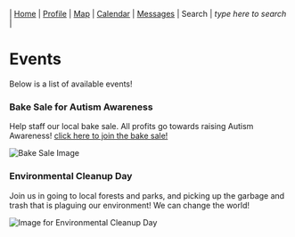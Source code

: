 | [Home](https://pdc1601.github.io/SWEN-101-Group1/) | [Profile](https://pdc1601.github.io/SWEN-101-Group1/profile) | [Map](https://pdc1601.github.io/SWEN-101-Group1/map) | [Calendar](https://pdc1601.github.io/SWEN-101-Group1/calendar) | [Messages](https://pdc1601.github.io/SWEN-101-Group1/messages) | Search | *type here to search* |

# Events

Below is a list of available events!

### Bake Sale for Autism Awareness

Help staff our local bake sale. All profits go towards raising Autism Awareness!
[click here to join the bake sale!](https://pdc1601.github.io/SWEN-101-Group1/bakery_sale)

![Bake Sale Image](https://www.classicbakery.net/wp-content/uploads/2014/04/DRP_9603-1200x600.jpg)

### Environmental Cleanup Day

Join us in going to local forests and parks, and picking up the garbage and trash that is plaguing our environment! We can change the world!


![Image for Environmental Cleanup Day](https://dingo.care2.com/pictures/petition_images/petition/670/701430-1525768131-wide.jpg)
